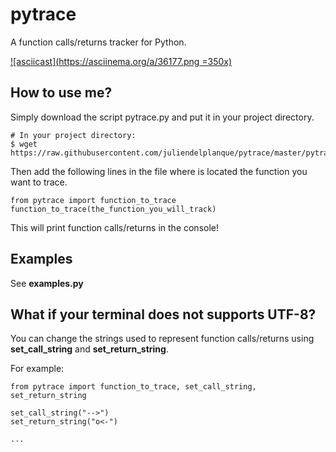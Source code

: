 # pytrace
A function calls/returns tracker for Python.

[![asciicast](https://asciinema.org/a/36177.png =350x)](https://asciinema.org/a/36177)

## How to use me?
Simply download the script pytrace.py and put it in your project
directory.
~~~
# In your project directory:
$ wget https://raw.githubusercontent.com/juliendelplanque/pytrace/master/pytrace.py 
~~~

Then add the following lines in the file where is located the function
you want to trace.
~~~
from pytrace import function_to_trace
function_to_trace(the_function_you_will_track)
~~~

This will print function calls/returns in the console!

## Examples
See **examples.py**

## What if your terminal does not supports UTF-8?
You can change the strings used to represent function calls/returns
using **set_call_string** and **set_return_string**.

For example:
~~~
from pytrace import function_to_trace, set_call_string, set_return_string

set_call_string("-->")
set_return_string("o<-")

...
~~~
